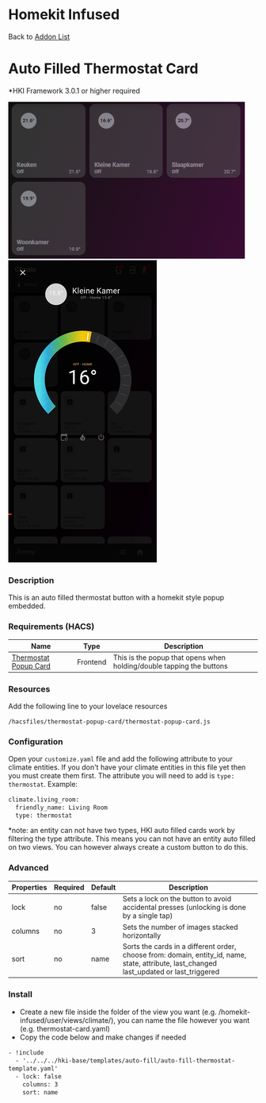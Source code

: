 # Homekit Infused

Back to [Addon List](../addon_list.md)

# Auto Filled Thermostat Card
*HKI Framework 3.0.1 or higher required

![Homekit Infused](../images/auto-fill-thermostats-card.png)
![Homekit Infused](../images/thermostat-popup.png)
 
### Description
This is an auto filled thermostat button with a homekit style popup embedded.

### Requirements (HACS)

| Name | Type  | Description |
|----------------------------------|-------------|---------------------------------------------------------------------------------------------------------------------------------------------------------------------------------------------------------|
| [Thermostat Popup Card](https://github.com/DBuit/thermostat-popup-card) | Frontend | This is the popup that opens when holding/double tapping the buttons |

### Resources
Add the following line to your lovelace resources 
```
/hacsfiles/thermostat-popup-card/thermostat-popup-card.js
```

### Configuration
Open your `customize.yaml` file and add the following attribute to your climate entities. If you don't have your climate entities in this file yet then you must create them first. The attribute you will need to add is `type: thermostat`. Example:
```
climate.living_room:
  friendly_name: Living Room
  type: thermostat
```
*note: an entity can not have two types, HKI auto filled cards work by filtering the type attribute. This means you can not have an entity auto filled on two views. You can however always create a custom button to do this.

### Advanced

| Properties | Required | Default | Description |
|----------------------------------|-------------|----------------------------------|----------------------------------------------------------------------------------------------------------------------------------------------------------------------|
| lock | no | false | Sets a lock on the button to avoid accidental presses (unlocking is done by a single tap) |
| columns | no | 3 | Sets the number of images stacked horizontally |
| sort | no | name | Sorts the cards in a different order, choose from: domain, entity_id, name, state, attribute, last_changed last_updated or last_triggered |

### Install
- Create a new file inside the folder of the view you want (e.g. /homekit-infused/user/views/climate/), you can name the file however you want (e.g. thermostat-card.yaml)
- Copy the code below and make changes if needed

```
- !include
  - '../../../hki-base/templates/auto-fill/auto-fill-thermostat-template.yaml'
  - lock: false
    columns: 3
    sort: name
```
